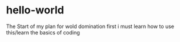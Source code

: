 # hello-world
The Start of my plan for wold domination 
first i must learn how to use this/learn the basics of coding
